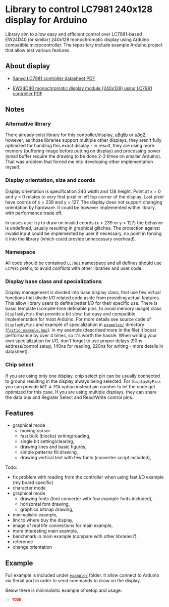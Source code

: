 
# Library to control LC7981 240x128 display for Arduino

Library aim to allow easy and efficient control over LC7981-based EW24D40 (or similar) 240x128 monochromatic display using Arduino compatible microcontroller. The repository include example Arduino project that allow test various features.



## About display

* [Sanyo LC7981 controller datasheet PDF](https://www.crystalfontz.com/controllers/Sanyo/LC7981/246/)

* [EW24D40 monochromatic display module (240x128) using LC7981 controller PDF](http://www.mstlcd.co.kr/s_source/download.php?table=es_free4&filename=EW24D40.pdf)



## Notes

### Alternative library

There already exist library for this controller/display, [u8glib](https://github.com/olikraus/u8glib) or [u8g2](https://github.com/olikraus/u8g2/), however, as those libraries support multiple other displays, they aren't fully optimized for handling this exact display - in result, they are using more memory (buffering image before putting on display) and processing power (small buffer require the drawing to be done 2-3 times on smaller Arduino). That was problem that forced me into developing other implementation myself.

### Display orientation, size and coords

Display orientation is specification 240 width and 128 height. Point at x = 0 and y = 0 relates to very first pixel in left top corner of the display. Last pixel have coords of x = 239 and y = 127. The display does not support changing orientation by hardware. It could be however implemented within library, with performance trade off.

In cases user try to draw on invalid coords (x > 239 or y > 127) the behavior is undefined, usually resulting in graphical glitches. The protection against invalid input could be implemented by user if necessary, no point in forcing it into the library (which could provide unnecessary overhead).

### Namespace

All code should be contained `LC7981` namespace and all defines should use `LC7981` prefix, to avoid conflicts with other libraries and user code.

### Display base class and specializations

Display management is divided into base display class, that use few virtual functions that divide I/O related code aside from providing actual features. This allow library users to define better I/O for their specific use. There is basic template (compile-time definable pins, to avoid memory usage) class `DisplayByPins` that provide a bit slow, but easy and compatible implementation for most Arduino. For more details see source code of `DisplayByPins` and example of specialization in [`examples/`](examples/) directory ([`fastio_example.hpp`](examples/testing/fastio_example.hpp)). In my example (described more in the file) it boost performance by over 4 times, so it's worth the hassle. When writing your own specialization for I/O, don't forget to use proper delays (90ns address/control setup, 140ns for reading, 220ns for writing - more details in datasheet).

### Chip select

If you are using only one display, chip select pin can be usually connected to ground resulting in the display always being selected. For `DisplayByPins` you can provide `NOT_A_PIN` option instead pin number to let the code get optimized for this case. If you are using multiple displays, they can share the data bus and Register Select and Read/Write control pins.



## Features

+ graphical mode
    + moving cursor
    + fast bulk (blocks) writing/reading,
    + single bit setting/clearing,
    + drawing lines and basic figures,
    + simple patterns fill drawing,
    + drawing vertical text with few fonts (converter script included),

Todo:

- fix problem with reading from the controller when using fast I/O example (my board specific)
- character mode
- graphical mode
    - drawing fonts (font converter with few example fonts included),
    - horizontal font drawing,
    - graphics bitmap drawing,
- minimalistic example,
- link to where buy the display,
- image of real life connections for main example,
- more interesting main example,
- benchmark in main example (compare with other libraries?),
- reference
- change orientation



## Example

Full example is included under [`example/`](example/) folder. It allow connect to Arduino via Serial port in order to send commands to draw on the display.

Below there is minimalistic example of setup and usage:

```cpp
// TODO
```


